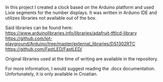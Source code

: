 In this project I created a clock based on the Arduino platform and used Lixie segments for the number displays. It was written in Arduino IDE and utilizes libraries not available out of the box. 

Said libraries can be found here:
https://www.arduinolibraries.info/libraries/adafruit-tftlcd-library
https://github.com/iot-playground/Arduino/tree/master/external_libraries/DS1302RTC
https://github.com/FastLED/FastLED/

Original libraries used at the time of writing are available in the repository.

For more information, I would suggest reading the .docx documentation. Unfortunately, it is only available in Croatian.
